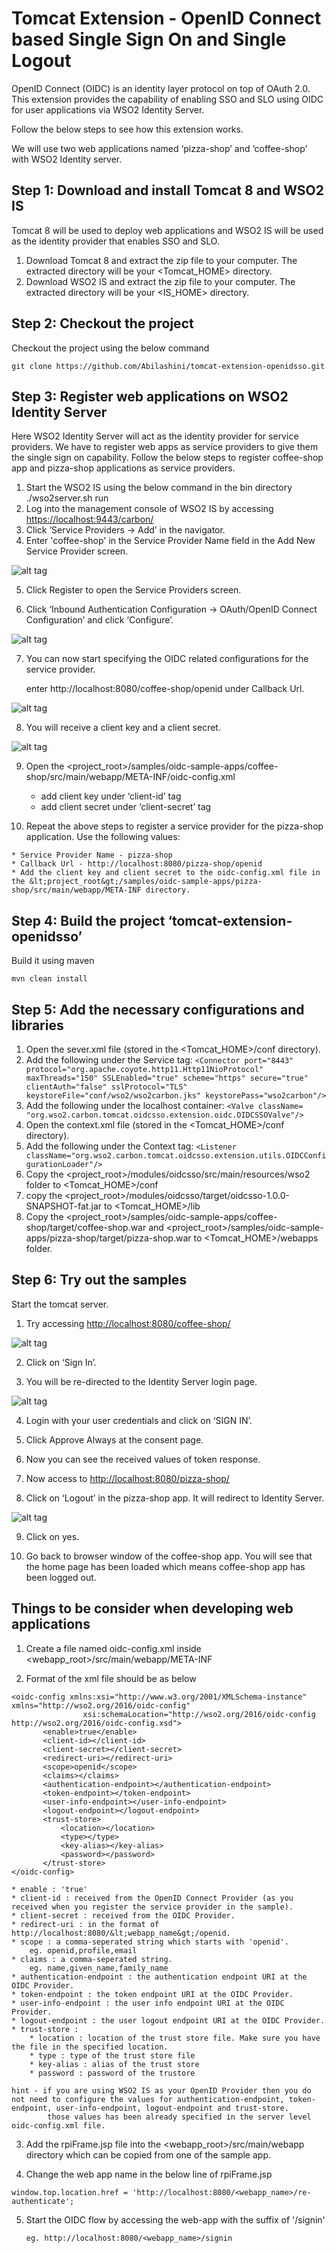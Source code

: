 # Tomcat Extension - OpenID Connect based Single Sign On and Single Logout #

 OpenID Connect (OIDC) is an identity layer protocol on top of OAuth 2.0.
 This extension provides the capability of enabling SSO and SLO using OIDC for user applications via WSO2 Identity Server.

 Follow the below steps to see how this extension works.

 We will use two web applications named ‘pizza-shop’ and ‘coffee-shop’  with WSO2 Identity server.

## Step 1: Download and install Tomcat 8 and WSO2 IS ##

 Tomcat 8 will be used to deploy web applications and WSO2 IS will be used as the identity provider that enables SSO and SLO.

1. Download Tomcat 8 and extract the zip file to your computer. 
   The extracted directory will be your &lt;Tomcat_HOME&gt; directory.
2. Download WSO2 IS and extract the zip file to your computer. 
   The extracted directory will be your &lt;IS_HOME&gt; directory.

## Step 2: Checkout the project ##

Checkout the project using the below command

    git clone https://github.com/Abilashini/tomcat-extension-openidsso.git

## Step 3: Register web applications on WSO2 Identity Server ##

 Here WSO2 Identity Server will act as the identity provider for service providers.
 We have to register web apps as service providers to give them the single sign on capability.
 Follow the below steps to register coffee-shop app and pizza-shop applications as service providers.

 1. Start the WSO2 IS using the below command in the bin directory
        ./wso2server.sh run
 2. Log into the management console of WSO2 IS by accessing <https://localhost:9443/carbon/>
 3. Click ‘Service Providers -> Add’ in the navigator.
 4. Enter 'coffee-shop' in the Service Provider Name field in the Add New Service Provider screen.

 ![alt tag](https://github.com/Abilashini/tomcat-extension-openidsso/blob/master/resources/Service-provider-register-1.png)

 5. Click Register to open the Service Providers screen.

 6. Click ‘Inbound Authentication Configuration ->  OAuth/OpenID Connect Configuration’ and click ‘Configure’.

 ![alt tag](https://github.com/Abilashini/tomcat-extension-openidsso/blob/master/resources/Service-provider-register-2.png)

 7. You can now start specifying the OIDC related configurations for the service provider.

	enter http://localhost:8080/coffee-shop/openid under Callback Url.
        
 ![alt tag](https://github.com/Abilashini/tomcat-extension-openidsso/blob/master/resources/Service-provider-register-3.png)

 8. You will receive a client key and a client secret.
    
 ![alt tag](https://github.com/Abilashini/tomcat-extension-openidsso/blob/master/resources/Service-provider-register-4.png) 

 9. Open the &lt;project_root&gt;/samples/oidc-sample-apps/coffee-shop/src/main/webapp/META-INF/oidc-config.xml
 
	* add client key under ‘client-id’ tag
	* add client secret under ‘client-secret’ tag
 10. Repeat the above steps to register a service provider for the pizza-shop application. Use the following values:
 
	* Service Provider Name - pizza-shop
	* Callback Url - http://localhost:8080/pizza-shop/openid
	* Add the client key and client secret to the oidc-config.xml file in the &lt;project_root&gt;/samples/oidc-sample-apps/pizza-shop/src/main/webapp/META-INF directory.
	
## Step 4: Build the project ‘tomcat-extension-openidsso’ ##

 Build it using maven

	mvn clean install
	
## Step 5: Add the necessary configurations and libraries ##

1. Open the sever.xml file (stored in the &lt;Tomcat_HOME&gt;/conf directory).
2. Add the following under the Service tag:
        `<Connector port="8443" protocol="org.apache.coyote.http11.Http11NioProtocol"
                   maxThreads="150" SSLEnabled="true" scheme="https" secure="true"
                   clientAuth="false" sslProtocol="TLS" keystoreFile="conf/wso2/wso2carbon.jks"
                   keystorePass="wso2carbon"/>`
3. Add the following under the localhost container:
`<Valve className= "org.wso2.carbon.tomcat.oidcsso.extension.oidc.OIDCSSOValve"/>`	
4. Open the context.xml file (stored in the &lt;Tomcat_HOME&gt;/conf directory).
5. Add the following under the Context tag:
`<Listener className="org.wso2.carbon.tomcat.oidcsso.extension.utils.OIDCConfigurationLoader"/>`
6. Copy the &lt;project_root&gt;/modules/oidcsso/src/main/resources/wso2 folder to &lt;Tomcat_HOME&gt;/conf
7. copy the &lt;project_root&gt;/modules/oidcsso/target/oidcsso-1.0.0-SNAPSHOT-fat.jar to <Tomcat_HOME>/lib
8. Copy the &lt;project_root&gt;/samples/oidc-sample-apps/coffee-shop/target/coffee-shop.war and &lt;project_root&gt;/samples/oidc-sample-apps/pizza-shop/target/pizza-shop.war to &lt;Tomcat_HOME&gt;/webapps folder.

## Step 6: Try out the samples ##

Start the tomcat server.

 1. Try accessing <http://localhost:8080/coffee-shop/>

 ![alt tag](https://github.com/Abilashini/tomcat-extension-openidsso/blob/master/resources/home-page.png)

 2. Click on ‘Sign In’.

 3. You will be re-directed to the Identity Server login page.

 ![alt tag](https://github.com/Abilashini/tomcat-extension-openidsso/blob/master/resources/IS-login.png)

 4. Login with your user credentials and click on ‘SIGN IN’.

 5. Click Approve Always at the consent page.

 6. Now you can see the received values of token response.

 7. Now access to <http://localhost:8080/pizza-shop/>

 8. Click on ‘Logout’ in the pizza-shop app. It will redirect to Identity Server. 

 ![alt tag](https://github.com/Abilashini/tomcat-extension-openidsso/blob/master/resources/IS-logout.png)

 9. Click on yes. 

 10. Go back to browser window of the coffee-shop app. You will see that the home page has been loaded which means coffee-shop app has been logged out. 

## Things to be consider when developing web applications ##

 1. Create a file named oidc-config.xml inside &lt;webapp_root&gt;/src/main/webapp/META-INF

 2. Format of the xml file should be as below

 ```
 <oidc-config xmlns:xsi="http://www.w3.org/2001/XMLSchema-instance" xmlns="http://wso2.org/2016/oidc-config"
                 xsi:schemaLocation="http://wso2.org/2016/oidc-config http://wso2.org/2016/oidc-config.xsd">
        <enable>true</enable>
        <client-id></client-id>
        <client-secret></client-secret>
        <redirect-uri></redirect-uri>
        <scope>openid</scope>
        <claims></claims>
        <authentication-endpoint></authentication-endpoint>
        <token-endpoint></token-endpoint>
        <user-info-endpoint></user-info-endpoint>
        <logout-endpoint></logout-endpoint>
        <trust-store>
            <location></location>
            <type></type>
            <key-alias></key-alias>
            <password></password>
        </trust-store>
</oidc-config>
```

    * enable : 'true'
    * client-id : received from the OpenID Connect Provider (as you received when you register the service provider in the sample).
    * client-secret : received from the OIDC Provider.
    * redirect-uri : in the format of http://localhost:8080/&lt;webapp_name&gt;/openid.
    * scope : a comma-seperated string which starts with 'openid'.
        eg. openid,profile,email
    * claims : a comma-seperated string.
        eg. name,given_name,family_name
    * authentication-endpoint : the authentication endpoint URI at the OIDC Provider.
    * token-endpoint : the token endpoint URI at the OIDC Provider.
    * user-info-endpoint : the user info endpoint URI at the OIDC Provider.
    * logout-endpoint : the user logout endpoint URI at the OIDC Provider.
    * trust-store :
        * location : location of the trust store file. Make sure you have the file in the specified location.
        * type : type of the trust store file
        * key-alias : alias of the trust store
        * password : password of the trustore

    hint - if you are using WSO2 IS as your OpenID Provider then you do not need to configure the values for authentication-endpoint, token-endpoint, user-info-endpoint, logout-endpoint and trust-store.
            those values has been already specified in the server level oidc-config.xml file.

 3. Add the rpiFrame.jsp file into the &lt;webapp_root&gt;/src/main/webapp directory which can be copied from one of the sample app.

 4. Change the web app name in the below line of rpiFrame.jsp

 ``` window.top.location.href = 'http://localhost:8080/<webapp_name>/re-authenticate'; ```

 5. Start the OIDC flow by accessing the web-app with the suffix of '/signin'

        eg. http://localhost:8080/<webapp_name>/signin
